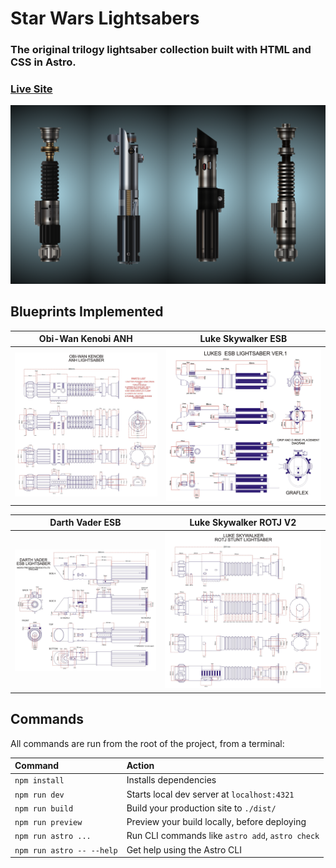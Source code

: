 # Star Wars Lightsabers

### The original trilogy lightsaber collection built with HTML and CSS in Astro.
### [Live Site](https://sw-lightsabers.netlify.app)

![](public/lightsaber-collection.png)

## Blueprints Implemented

| Obi-Wan Kenobi ANH | Luke Skywalker ESB |
|----------|----------|
| ![](public/kenobi_anh.jpg) | ![](public/luke_esb.jpg) |

| Darth Vader ESB | Luke Skywalker ROTJ V2 |
|----------|----------|
| ![](public/vader_esb.jpg) | ![](public/luke_rotj_v2.jpg) |


## Commands

All commands are run from the root of the project, from a terminal:

| Command                   | Action                                           |
| :------------------------ | :----------------------------------------------- |
| `npm install`             | Installs dependencies                            |
| `npm run dev`             | Starts local dev server at `localhost:4321`      |
| `npm run build`           | Build your production site to `./dist/`          |
| `npm run preview`         | Preview your build locally, before deploying     |
| `npm run astro ...`       | Run CLI commands like `astro add`, `astro check` |
| `npm run astro -- --help` | Get help using the Astro CLI                     |